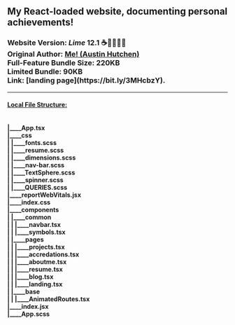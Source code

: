 <h2>My React-loaded website, documenting personal achievements!</h2>  <h3>Website Version: <i>Lime</i> <b> 12.1 ☕️🎉👨🏾‍💻 </b> 
<br/> Original Author: <u><b>Me! (Austin Hutchen) </b></u> 
<br/> Full-Feature Bundle Size: <b> 220KB </b>
<br/> Limited Bundle: <b> 90KB <b>
<br/> Link: <b> [landing page](https://bit.ly/3MHcbzY). </b>
 </h3>
<hr/>
 <u> <h4> Local File Structure: </h4> </u> <br/>
|____App.tsx <br/>
|____css <br/>
| |____fonts.scss <br/>
| |____resume.scss <br/>
| |____dimensions.scss <br/>
| |____nav-bar.scss <br/>
| |____TextSphere.scss <br/>
| |____spinner.scss <br/>
| |____QUERIES.scss <br/>
|____reportWebVitals.jsx <br/>
|____index.css <br/>
|____components <br/>
| |____common <br/>
| | |____navbar.tsx <br/>
| | |____symbols.tsx <br/>
| |____pages <br/>
| | |____projects.tsx <br/>
| | |____accredations.tsx <br/>
| | |____aboutme.tsx <br/>
| | |____resume.tsx <br/>
| | |____blog.tsx <br/>
| | |____landing.tsx <br/>
| |____base <br/>
| | |____AnimatedRoutes.tsx <br/>
|____index.jsx <br/>
|____App.scss <br/>

